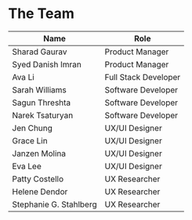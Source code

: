# The Team

| **Name**               | **Role**             |
| ---------------------- | -------------------- |
| Sharad Gaurav          | Product Manager      |
| Syed Danish Imran      | Product Manager      |
| Ava Li                 | Full Stack Developer |
| Sarah Williams         | Software Developer   |
| Sagun Threshta         | Software Developer   |
| Narek Tsaturyan        | Software Developer   |
| Jen Chung              | UX/UI Designer       |
| Grace Lin              | UX/UI Designer       |
| Janzen Molina          | UX/UI Designer       |
| Eva Lee                | UX/UI Designer       |
| Patty Costello         | UX Researcher        |
| Helene Dendor          | UX Researcher        |
| Stephanie G. Stahlberg | UX Researcher        |
